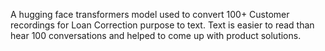 A hugging face transformers model used to convert 100+ Customer recordings for Loan Correction purpose to text. Text is easier to read than hear 100 conversations and helped to come up with product solutions.
